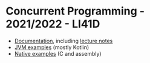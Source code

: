 # Concurrent Programming - 2021/2022 - LI41D

* [Documentation](docs), including [lecture notes](docs/lecture-notes)
* [JVM examples](jvm) (mostly Kotlin)
* [Native examples](native) (C and assembly)
